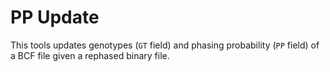 # PP Update

This tools updates genotypes (`GT` field) and phasing probability (`PP` field) of a BCF file given a rephased binary file.